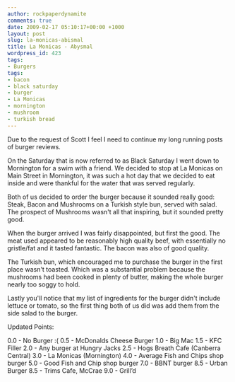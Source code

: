 ```yaml
---
author: rockpaperdynamite
comments: true
date: 2009-02-17 05:10:17+00:00 +1000
layout: post
slug: la-monicas-abismal
title: La Monicas - Abysmal
wordpress_id: 423
tags:
- Burgers
tags:
- bacon
- black saturday
- burger
- La Monicas
- mornington
- mushroom
- turkish bread
---
```


Due to the request of Scott I feel I need to continue my long running posts of burger reviews.

On the Saturday that is now referred to as Black Saturday I went down to Mornington for a swim with a friend. We decided to stop at La Monicas on Main Street in Mornington, it was such a hot day that we decided to eat inside and were thankful for the water that was served regularly.

Both of us decided to order the burger because it sounded really good: Steak, Bacon and Mushrooms on a Turkish style bun, served with salad. The prospect of Mushrooms wasn't all that inspiring, but it sounded pretty good.

When the burger arrived I was fairly disappointed, but first the good. The meat used appeared to be reasonably high quality beef, with essentially no gristle/fat and it tasted fantastic. The bacon was also of good quality.

The Turkish bun, which encouraged me to purchase the burger in the first place wasn't toasted. Which was a substantial problem because the mushrooms had been cooked in plenty of butter, making the whole burger nearly too soggy to hold.

Lastly you'll notice that my list of ingredients for the burger didn't include lettuce or tomato, so the first thing both of us did was add them from the side salad to the burger.

Updated Points:

0.0 - No Burger :(
0.5 - McDonalds Cheese Burger
1.0 - Big Mac
1.5 - KFC Filler
2.0 - Any burger at Hungry Jacks
2.5 - Hogs Breath Cafe (Canberra Central)
3.0 - La Monicas (Mornington)
4.0 - Average Fish and Chips shop burger
5.0 - Good Fish and Chip shop burger
7.0 - BBNT burger
8.5 - Urban Burger
8.5 - Trims  Cafe, McCrae
9.0 - Grill’d
